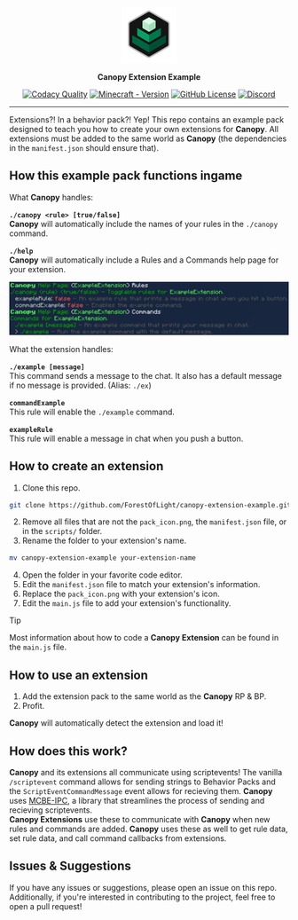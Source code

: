 <div align="center">
    <a href="./pack_icon.png">
        <img src="./pack_icon.png" alt="Canopy Extension Example Icon" width="100" height="100">
    </a>
    <p><b>Canopy Extension Example</b></p>

[![Codacy Quality](https://app.codacy.com/project/badge/Grade/10040a714ad84a2f912d4dae9d3f6e57)](https://app.codacy.com/gh/ForestOfLight/Canopy-Extension-Example/dashboard?utm_source=gh&utm_medium=referral&utm_content=&utm_campaign=Badge_grade)
[![Minecraft - Version](https://img.shields.io/badge/Minecraft-v1.21.70_(Bedrock)-brightgreen)](https://feedback.minecraft.net/hc/en-us/sections/360001186971-Release-Changelogs)
[![GitHub License](https://img.shields.io/github/license/forestoflight/canopy-extension-example)](LICENSE)
[![Discord](https://badgen.net/discord/members/9KGche8fxm?icon=discord&label=Discord&list=what)](https://discord.gg/9KGche8fxm)
</div>

---

Extensions?! In a behavior pack?! Yep! This repo contains an example pack designed to teach you how to create your own extensions for **Canopy**. All extensions must be added to the same world as **Canopy** (the dependencies in the `manifest.json` should ensure that).

## How this example pack functions ingame

What **Canopy** handles:

**`./canopy <rule> [true/false]`**  
**Canopy** will automatically include the names of your rules in the `./canopy` command.

**`./help`**  
**Canopy** will automatically include a Rules and a Commands help page for your extension.

![Help Page](./example_help.png)

What the extension handles:

**`./example [message]`**  
This command sends a message to the chat. It also has a default message if no message is provided. (Alias: `./ex`)

**`commandExample`**  
This rule will enable the `./example` command.

**`exampleRule`**  
This rule will enable a message in chat when you push a button.

## How to create an extension

1. Clone this repo.   
```sh
git clone https://github.com/ForestOfLight/canopy-extension-example.git
```
2. Remove all files that are not the `pack_icon.png`, the `manifest.json` file, or in the `scripts/` folder.
3. Rename the folder to your extension's name.   
```sh
mv canopy-extension-example your-extension-name
```
4. Open the folder in your favorite code editor.
5. Edit the `manifest.json` file to match your extension's information.
6. Replace the `pack_icon.png` with your extension's icon.
7. Edit the `main.js` file to add your extension's functionality.

> [!TIP]
> Most information about how to code a **Canopy Extension** can be found in the `main.js` file.

## How to use an extension

1. Add the extension pack to the same world as the **Canopy** RP & BP.
2. Profit.

**Canopy** will automatically detect the extension and load it!

## How does this work?

**Canopy** and its extensions all communicate using scriptevents! The vanilla `/scriptevent` command allows for sending strings to Behavior Packs and the `ScriptEventCommandMessage` event allows for recieving them. **Canopy** uses [MCBE-IPC](https://https://github.com/OmniacDev/MCBE-IPC), a library that streamlines the process of sending and recieving scriptevents.  
**Canopy Extensions** use these to communicate with **Canopy** when new rules and commands are added. **Canopy** uses these as well to get rule data, set rule data, and call command callbacks from extensions.  

## Issues & Suggestions

If you have any issues or suggestions, please open an issue on this repo. Additionally, if you're interested in contributing to the project, feel free to open a pull request! 
